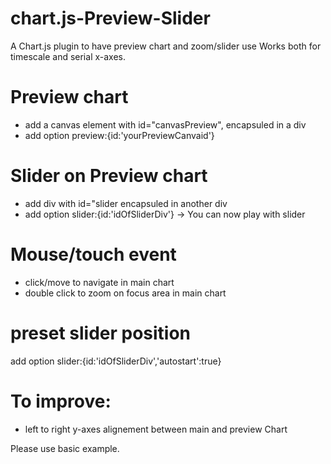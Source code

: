 # chart.js-Preview-Slider
A Chart.js plugin to have preview chart and zoom/slider use
Works both for timescale and serial x-axes.

# Preview chart
- add a canvas element with id="canvasPreview", encapsuled in a div
- add option preview:{id:'yourPreviewCanvaid'}

# Slider on Preview chart
- add div with id="slider encapsuled in another div
- add option slider:{id:'idOfSliderDiv'}
-> You can now play with slider

# Mouse/touch event 
- click/move to navigate in main chart 
- double click to zoom on focus area in main chart 

# preset slider position
add option slider:{id:'idOfSliderDiv','autostart':true}

# To improve:
- left to right y-axes alignement between main and preview Chart

Please use basic example.

